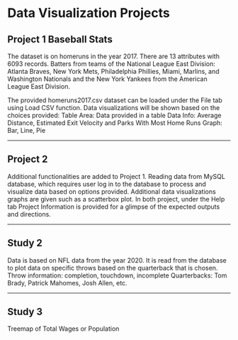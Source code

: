 # Data Visualization Projects
## Project 1 Baseball Stats
The dataset is on homeruns in the year 2017. There are 13 attributes with 6093 records. Batters from teams of the National League East Division: Atlanta Braves, New York Mets, Philadelphia Phillies, Miami, Marlins, and Washington Nationals and the New York Yankees from the American League East Division.

The provided homeruns2017.csv dataset can be loaded under the File tab using Load CSV function.
Data visualizations will be shown based on the choices provided:
    Table Area: Data provided in a table
    Data Info: Average Distance,  Estimated Exit Velocity and Parks With Most Home Runs
    Graph: Bar, Line, Pie
***
## Project 2 
Additional functionalities are added to Project 1. 
Reading data from MySQL database, which requires user log in to the database to process and visualize data based on options provided.
Additional data visualizations graphs are given such as a scatterbox plot.
In both project, under the Help tab Project Information is provided for a glimpse of the expected outputs and directions.
***
## Study 2
Data is based on NFL data from the year 2020. It is read from the database to plot data on specific throws based on the quarterback that is chosen.
Throw information: completion, touchdown, incomplete
Quarterbacks: Tom Brady, Patrick Mahomes, Josh Allen, etc.
***
## Study 3
Treemap of Total Wages or Population